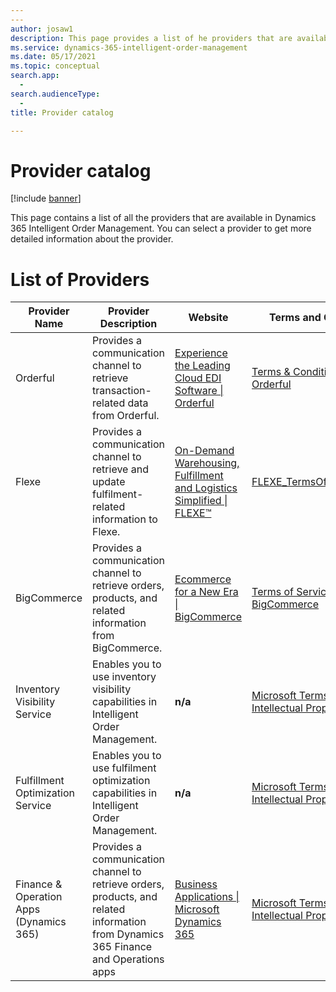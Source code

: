 ```yaml
---
---
author: josaw1
description: This page provides a list of he providers that are available in Dynamics 365 Intelligent Order Management.
ms.service: dynamics-365-intelligent-order-management
ms.date: 05/17/2021
ms.topic: conceptual
search.app: 
  - 
search.audienceType:
  - 
title: Provider catalog

---
```


# Provider catalog

[!include [banner](includes/banner.md)]


This page contains a list of all the providers that are available in Dynamics 365 Intelligent Order Management. You can select a provider to get more detailed information about the provider.

# List of Providers

| **Provider Name**                       | **Provider Description**                                                                                                             | **Website**                                                                                     | **Terms and Conditions**                                                                                                |
|-----------------------------------------|--------------------------------------------------------------------------------------------------------------------------------------|-------------------------------------------------------------------------------------------------|-------------------------------------------------------------------------------------------------------------------------|
| Orderful                                | Provides a communication channel to retrieve transaction-related data from Orderful.                                                 | [Experience the Leading Cloud EDI Software \| Orderful](https://orderful.com/)                  | [Terms & Conditions - Orderful](https://orderful.com/terms-conditions/)                                                 |
| Flexe                                   | Provides a communication channel to retrieve and update fulfilment-related information to Flexe.                                     | [On-Demand Warehousing, Fulfillment and Logistics Simplified \| FLEXE™](https://www.flexe.com/) | [FLEXE\_TermsOfService\_v2.01](https://www.flexe.com/uploads/FLEXE_TermsOfService_v2.01.pdf)                            |
| BigCommerce                             | Provides a communication channel to retrieve orders, products, and related information from BigCommerce.                             | [Ecommerce for a New Era \| BigCommerce](https://www.bigcommerce.com/)                          | [Terms of Service \| BigCommerce](https://www.bigcommerce.com/terms/)                                                   |
| Inventory Visibility Service            | Enables you to use inventory visibility capabilities in Intelligent Order Management.                                                | **n/a**                                                                                         | [Microsoft Terms of Use \| Intellectual Property](https://www.microsoft.com/en-us/legal/intellectualproperty/copyright) |
| Fulfillment Optimization Service        | Enables you to use fulfilment optimization capabilities in Intelligent Order Management.                                             | **n/a**                                                                                         | [Microsoft Terms of Use \| Intellectual Property](https://www.microsoft.com/en-us/legal/intellectualproperty/copyright) |
| Finance & Operation Apps (Dynamics 365) | Provides a communication channel to retrieve orders, products, and related information from Dynamics 365 Finance and Operations apps | [Business Applications \| Microsoft Dynamics 365](https://dynamics.microsoft.com/en-us/)        | [Microsoft Terms of Use \| Intellectual Property](https://www.microsoft.com/en-us/legal/intellectualproperty/copyright) |
